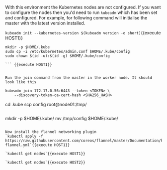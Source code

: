 With this environment the Kubernetes nodes are not configured. If you want to configure the nodes then you'd need to run `kubeadm` which has been set and configured. For example, for following command will initialise the master with the latest version installed.

`kubeadm init --kubernetes-version $(kubeadm version -o short)`{{execute HOST1}}

```
mkdir -p $HOME/.kube
sudo cp -i /etc/kubernetes/admin.conf $HOME/.kube/config
sudo chown $(id -u):$(id -g) $HOME/.kube/config

``` {{execute HOST1}}


Run the join command from the master in the worker node. It should look like this

kubeadm join 172.17.0.56:6443 --token <TOKEN> \
    --discovery-token-ca-cert-hash <SHA256_HASH>

```
cd .kube
scp config root@node01:/tmp/
```{{execute HOST1}}

```
mkdir -p $HOME/.kube/
mv /tmp/config $HOME/.kube/
```{{execute HOST2}}

Now install the flannel networking plugin
`kubectl apply -f https://raw.githubusercontent.com/coreos/flannel/master/Documentation/kube-flannel.yml`{{execute HOST1}}

`kubectl get nodes`{{execute HOST1}}

`kubectl get nodes`{{execute HOST2}}


